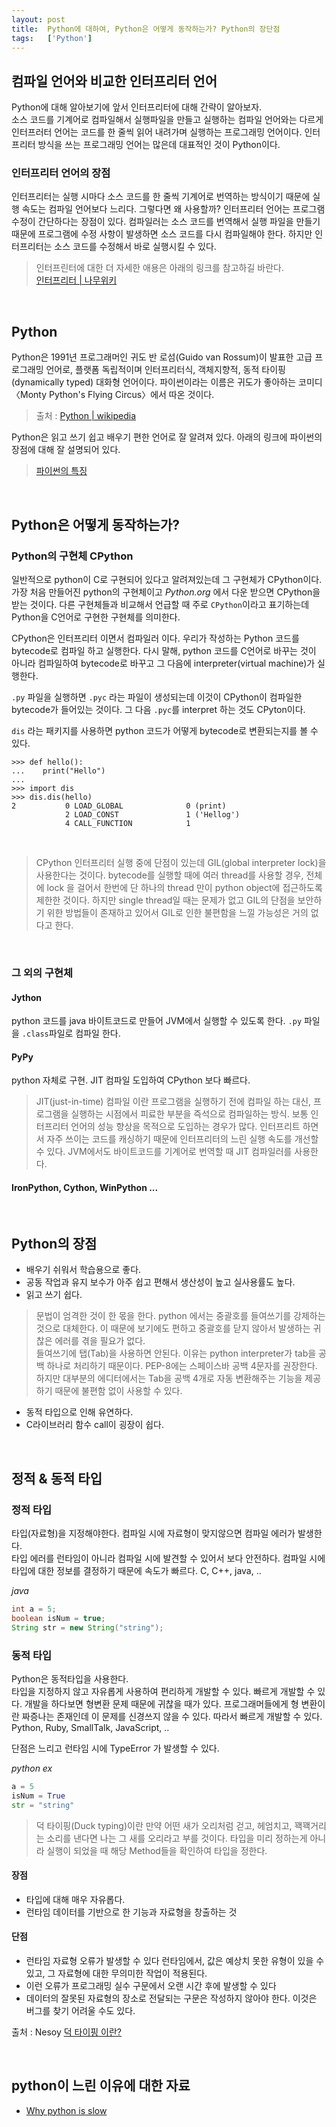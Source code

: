 ```yaml
---
layout: post
title:  Python에 대하여, Python은 어떻게 동작하는가? Python의 장단점
tags:   ['Python']
---
```


## 컴파일 언어와 비교한 인터프리터 언어  

Python에 대해 알아보기에 앞서 인터프리터에 대해 간략이 알아보자.  
소스 코드를 기계어로 컴파일해서 실행파일을 만들고 실행하는 컴파일 언어와는 다르게 인터프러터 언어는 코드를 한 줄씩 읽어 내려가며 실행하는 프로그래밍 언어이다. 인터프리터 방식을 쓰는 프로그래밍 언어는 많은데 대표적인 것이 Python이다.   

### 인터프리터 언어의 장점   
인터프리터는 실행 시마다 소스 코드를 한 줄씩 기계어로 번역하는 방식이기 때문에 실행 속도는 컴파일 언어보다 느리다. 그렇다면 왜 사용할까? 인터프리터 언어는 프로그램 수정이 간단하다는 장점이 있다. 컴파일러는 소스 코드를 번역해서 실행 파일을 만들기 때문에 프로그램에 수정 사항이 발생하면 소스 코드를 다시 컴파일해야 한다. 하지만 인터프리터는 소스 코드를 수정해서 바로 실행시킬 수 있다.

> 인터프린터에 대한 더 자세한 애용은 아래의 링크를 참고하길 바란다.  
[인터프리터 | 나무위키](https://namu.wiki/w/%EC%9D%B8%ED%84%B0%ED%94%84%EB%A6%AC%ED%84%B0)  

<br/>  

## Python  

Python은 1991년 프로그래머인 귀도 반 로섬(Guido van Rossum)이 발표한 고급 프로그래밍 언어로, 플랫폼 독립적이며 인터프리터식, 객체지향적, 동적 타이핑(dynamically typed) 대화형 언어이다. 파이썬이라는 이름은 귀도가 좋아하는 코미디 〈Monty Python's Flying Circus〉에서 따온 것이다.   

> 출처 : [Python | wikipedia](https://ko.wikipedia.org/wiki/%ED%8C%8C%EC%9D%B4%EC%8D%AC)  

Python은 읽고 쓰기 쉽고 배우기 편한 언어로 잘 알려져 있다. 아래의 링크에 파이썬의 장점에 대해 잘 설명되어 있다.  

> [파이썬의 특징](https://wikidocs.net/6)  

<br/>  

## Python은 어떻게 동작하는가?      

### Python의 구현체 CPython  
일반적으로 python이 C로 구현되어 있다고 알려져있는데 그 구현체가 CPython이다. 가장 처음 만들어진 python의 구현체이고 _Python.org_ 에서 다운 받으면 CPython을 받는 것이다. 다른 구현체들과 비교해서 언급할 때 주로 `CPython`이라고 표기하는데 Python을 C언어로 구현한 구현체를 의미한다.

CPython은 인터프리터 이면서 컴파일러 이다. 우리가 작성하는 Python 코드를 bytecode로 컴파일 하고 실행한다. 다시 말해, python 코드를 C언어로 바꾸는 것이 아니라 컴파일하여 bytecode로 바꾸고 그 다음에 interpreter(virtual machine)가 실행한다.

`.py` 파일을 실행하면 `.pyc` 라는 파일이 생성되는데 이것이 CPython이 컴파일한 bytecode가 들어있는 것이다. 그 다음 `.pyc`를 interpret 하는 것도 CPyton이다.

`dis` 라는 패키지를 사용하면 python 코드가 어떻게 bytecode로 변환되는지를 볼 수 있다.  

```
>>> def hello():
...    print("Hello")  
...
>>> import dis
>>> dis.dis(hello)  
2           0 LOAD_GLOBAL              0 (print)
            2 LOAD_CONST               1 ('Hellog')
            4 CALL_FUNCTION            1
```   

<br/>  

> CPython 인터프리터 실행 중에 단점이 있는데 GIL(global interpreter lock)을 사용한다는 것이다. bytecode를 실행할 때에 여러 thread를 사용할 경우, 전체에 lock 을 걸어서 한번에 단 하나의 thread 만이 python object에 접근하도록 제한한 것이다. 하지만 single thread일 때는 문제가 없고 GIL의 단점을 보안하기 위한 방법들이 존재하고 있어서 GIL로 인한 불편함을 느낄 가능성은 거의 없다고 한다.  

<br/>  

### 그 외의 구현체

#### Jython
python 코드를 java 바이트코드로 만들어 JVM에서 실행할 수 있도록 한다. `.py` 파일을 `.class`파일로 컴파일 한다.  

#### PyPy
python 자체로 구현. JIT 컴파일 도입하여 CPython 보다 빠르다.

> JIT(just-in-time) 컴파일 이란 프로그램을 실행하기 전에 컴파일 하는 대신, 프로그램을 실행하는 시점에서 피료한 부분을 즉석으로 컴파일하는 방식. 보통 인터프리터 언어의 성능 향상을 목적으로 도입하는 경우가 많다. 인터프리트 하면서 자주 쓰이는 코드를 캐싱하기 때문에 인터프리터의 느린 실행 속도를 개선할 수 있다. JVM에서도 바이트코드를 기계어로 번역할 때 JIT 컴파일러를 사용한다.   

#### IronPython, Cython, WinPython ...

<br/>  

## Python의 장점
- 배우기 쉬워서 학습용으로 좋다.  
- 공동 작업과 유지 보수가 아주 쉽고 편해서 생산성이 높고 실사용률도 높다.  
- 읽고 쓰기 쉽다.
> 문법이 엄격한 것이 한 몫을 한다. python 에서는 중괄호를 들여쓰기를 강제하는 것으로 대체한다. 이 때문에 보기에도 편하고 중괄호를 닫지 않아서 발생하는 귀찮은 에러를 겪을 필요가 없다.        
들여쓰기에 탭(Tab)을 사용하면 안된다. 이유는 python interpreter가 tab을 공백 하나로 처리하기 때문이다. PEP-8에는 스페이스바 공백 4문자를 권장한다. 하지만 대부분의 에디터에서는 Tab을 공백 4개로 자동 변환해주는 기능을 제공하기 때문에 불편함 없이 사용할 수 있다.  

- 동적 타입으로 인해 유연하다.  
- C라이브러리 함수 call이 굉장이 쉽다.

<br/>  

## 정적 & 동적 타입  

### 정적 타입  
타입(자료형)을 지정해야한다. 컴파일 시에 자료형이 맞지않으면 컴파일 에러가 발생한다.  
타입 에러를 런타임이 아니라 컴파일 시에 발견할 수 있어서 보다 안전하다.
컴파일 시에 타입에 대한 정보를 결정하기 때문에 속도가 빠르다.
C, C++, java, ..  

_java_
```java
int a = 5;
boolean isNum = true;
String str = new String("string");
```    

### 동적 타입
Python은 동적타입을 사용한다.  
타입을 지정하지 않고 자유롭게 사용하여 편리하게 개발할 수 있다. 빠르게 개발할 수 있다.
개발을 하다보면 형변환 문제 때문에 귀찮을 때가 있다. 프로그래머들에게 형 변환이란 짜증나는 존재인데 이 문제를 신경쓰지 않을 수 있다. 따라서 빠르게 개발할 수 있다.  
Python, Ruby, SmallTalk, JavaScript, ..

단점은 느리고 런타임 시에 TypeError 가 발생할 수 있다.

_python ex_
```python
a = 5
isNum = True
str = "string"
```

> 덕 타이핑(Duck typing)이란 만약 어떤 새가 오리처럼 걷고, 헤엄치고, 꽥꽥거리는 소리를 낸다면 나는 그 새를 오리라고 부를 것이다. 타입을 미리 정하는게 아니라 실행이 되었을 때 해당 Method들을 확인하여 타입을 정한다.   
#### 장점
- 타입에 대해 매우 자유롭다.
- 런타임 데이터를 기반으로 한 기능과 자료형을 창출하는 것
#### 단점
- 런타임 자료형 오류가 발생할 수 있다 런타임에서, 값은 예상치 못한 유형이 있을 수 있고, 그 자료형에 대한 무의미한 작업이 적용된다.
- 이런 오류가 프로그래밍 실수 구문에서 오랜 시간 후에 발생할 수 있다
- 데이터의 잘못된 자료형의 장소로 전달되는 구문은 작성하지 않아야 한다. 이것은 버그를 찾기 어려울 수도 있다.

출처 : Nesoy [덕 타이핑 이란?](https://ko.wikipedia.org/wiki/%EB%8D%95_%ED%83%80%EC%9D%B4%ED%95%91)    

<br/>  

## python이 느린 이유에 대한 자료   

- [Why python is slow](http://jakevdp.github.io/blog/2014/05/09/why-python-is-slow/)  
